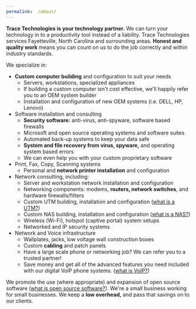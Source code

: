 ```yaml
---
permalink:  /about/
---
```


**Trace Technologies is your technology partner.** We can turn your technology in to a productivity tool instead of a liability. Trace Technologies services Fayetteville, North Carolina and surrounding areas.
**Honest and quality work** means you can count on us to do the job correctly and within industry standards.

We specialize in:

* **Custom computer building** and configuration to suit your needs
    - Servers, workstations, specialized appliances
    - If building a custom computer isn't cost effective, we'll happily refer you to an OEM system builder
    - Installation and configuration of new OEM systems (i.e. DELL, HP, Lenovo)
* Software installation and consulting
    - **Security software:** anti-virus, anti-spyware, software based firewalls
    - Microsoft and open source operating systems and software suites
    - Automated back-up systems to keep your data safe
    - **System and file recovery from virus, spyware,** and operating system based errors
    - We can even help you with your custom proprietary software
* Print, Fax, Copy, Scanning systems
    - Personal and **network printer installation** and configuration
* Network consulting, including:
    - Server and workstation network installation and configuration
    - Networking components: modems, **routers, network switches**, and hardware firewalls/filters
    - Custom UTM building, installation and configuration ([what is a UTM?](https://en.wikipedia.org/wiki/Unified_threat_management))
    - Custom NAS building, installation and configuration ([what is a NAS?](https://en.wikipedia.org/wiki/Network-attached_storage))
    - Wireless (Wi-Fi), hotspot (captive portal) system setups
    - Networked and IP security systems
* Network and Voice infrastructure
    - Wallplates, jacks, low voltage wall construction boxes
    - Custom **cabling** and patch panels
    - Have a large scale phone or networking job? We can refer you to a trusted partner!
    - Save money and get all of the advanced features you need included with our digital VoIP phone systems. ([what is VoIP?](https://www.lifewire.com/what-is-voip-3426730))

We promote the use (where appropriate) and expansion of open source software ([what is open source software?](https://opensource.com/resources/what-open-source)). We're a small business working for small businesses. We keep a **low overhead,** and pass that savings on to our clients.

